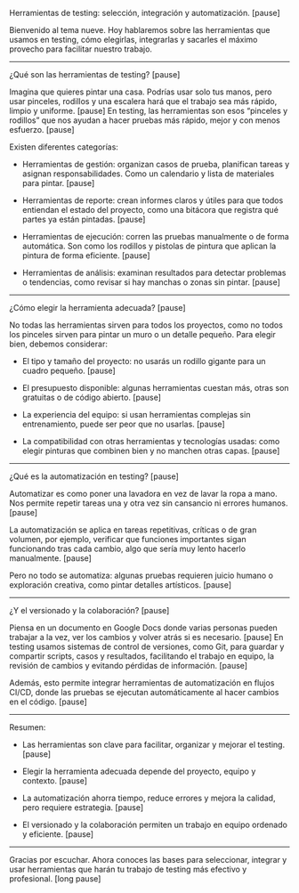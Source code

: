 Herramientas de testing: selección, integración y automatización. [pause]

Bienvenido al tema nueve. Hoy hablaremos sobre las herramientas que usamos en testing, cómo elegirlas, integrarlas y sacarles el máximo provecho para facilitar nuestro trabajo.

---

¿Qué son las herramientas de testing? [pause]

Imagina que quieres pintar una casa. Podrías usar solo tus manos, pero usar pinceles, rodillos y una escalera hará que el trabajo sea más rápido, limpio y uniforme. [pause] En testing, las herramientas son esos “pinceles y rodillos” que nos ayudan a hacer pruebas más rápido, mejor y con menos esfuerzo. [pause]

Existen diferentes categorías:

- Herramientas de gestión: organizan casos de prueba, planifican tareas y asignan responsabilidades. Como un calendario y lista de materiales para pintar. [pause]

- Herramientas de reporte: crean informes claros y útiles para que todos entiendan el estado del proyecto, como una bitácora que registra qué partes ya están pintadas. [pause]

- Herramientas de ejecución: corren las pruebas manualmente o de forma automática. Son como los rodillos y pistolas de pintura que aplican la pintura de forma eficiente. [pause]

- Herramientas de análisis: examinan resultados para detectar problemas o tendencias, como revisar si hay manchas o zonas sin pintar. [pause]

---

¿Cómo elegir la herramienta adecuada? [pause]

No todas las herramientas sirven para todos los proyectos, como no todos los pinceles sirven para pintar un muro o un detalle pequeño. Para elegir bien, debemos considerar:

- El tipo y tamaño del proyecto: no usarás un rodillo gigante para un cuadro pequeño. [pause]

- El presupuesto disponible: algunas herramientas cuestan más, otras son gratuitas o de código abierto. [pause]

- La experiencia del equipo: si usan herramientas complejas sin entrenamiento, puede ser peor que no usarlas. [pause]

- La compatibilidad con otras herramientas y tecnologías usadas: como elegir pinturas que combinen bien y no manchen otras capas. [pause]

---

¿Qué es la automatización en testing? [pause]

Automatizar es como poner una lavadora en vez de lavar la ropa a mano. Nos permite repetir tareas una y otra vez sin cansancio ni errores humanos. [pause]

La automatización se aplica en tareas repetitivas, críticas o de gran volumen, por ejemplo, verificar que funciones importantes sigan funcionando tras cada cambio, algo que sería muy lento hacerlo manualmente. [pause]

Pero no todo se automatiza: algunas pruebas requieren juicio humano o exploración creativa, como pintar detalles artísticos. [pause]

---

¿Y el versionado y la colaboración? [pause]

Piensa en un documento en Google Docs donde varias personas pueden trabajar a la vez, ver los cambios y volver atrás si es necesario. [pause] En testing usamos sistemas de control de versiones, como Git, para guardar y compartir scripts, casos y resultados, facilitando el trabajo en equipo, la revisión de cambios y evitando pérdidas de información. [pause]

Además, esto permite integrar herramientas de automatización en flujos CI/CD, donde las pruebas se ejecutan automáticamente al hacer cambios en el código. [pause]

---

Resumen:

- Las herramientas son clave para facilitar, organizar y mejorar el testing. [pause]

- Elegir la herramienta adecuada depende del proyecto, equipo y contexto. [pause]

- La automatización ahorra tiempo, reduce errores y mejora la calidad, pero requiere estrategia. [pause]

- El versionado y la colaboración permiten un trabajo en equipo ordenado y eficiente. [pause]

---

Gracias por escuchar. Ahora conoces las bases para seleccionar, integrar y usar herramientas que harán tu trabajo de testing más efectivo y profesional. [long pause]
